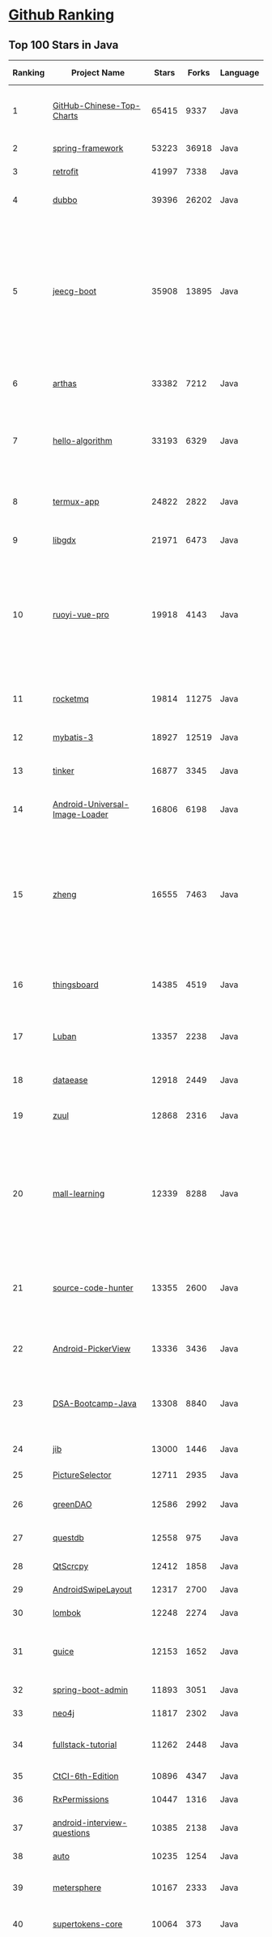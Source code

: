 [Github Ranking](../README.md)
==========

## Top 100 Stars in Java

| Ranking | Project Name | Stars | Forks | Language | Open Issues | Description | Last Commit |
| ------- | ------------ | ----- | ----- | -------- | ----------- | ----------- | ----------- |
| 1 | [GitHub-Chinese-Top-Charts](https://github.com/GrowingGit/GitHub-Chinese-Top-Charts) | 65415 | 9337 | Java | 120 | :cn: GitHub中文排行榜，各语言分设「软件 \| 资料」榜单，精准定位中文好项目。各取所需，高效学习。 | 2023-09-24T00:45:45Z |
| 2 | [spring-framework](https://github.com/spring-projects/spring-framework) | 53223 | 36918 | Java | 1002 | Spring Framework | 2023-09-23T12:58:32Z |
| 3 | [retrofit](https://github.com/square/retrofit) | 41997 | 7338 | Java | 154 | A type-safe HTTP client for Android and the JVM | 2023-09-23T12:01:43Z |
| 4 | [dubbo](https://github.com/apache/dubbo) | 39396 | 26202 | Java | 934 | The java implementation of Apache Dubbo. An RPC and microservice framework. | 2023-09-24T07:51:37Z |
| 5 | [jeecg-boot](https://github.com/jeecgboot/jeecg-boot) | 35908 | 13895 | Java | 36 | 🔥「企业级低代码平台」前后端分离架构SpringBoot 2.x，SpringCloud，Ant Design&Vue，Mybatis，Shiro，JWT。强大的代码生成器让前后端代码一键生成，无需写任何代码! 引领新的开发模式OnlineCoding->代码生成->手工MERGE，帮助Java项目解决70%重复工作，让开发更关注业务，既能快速提高效率，帮助公司节省成本，同时又不失灵活性。 | 2023-09-21T09:12:02Z |
| 6 | [arthas](https://github.com/alibaba/arthas) | 33382 | 7212 | Java | 231 | Alibaba Java Diagnostic Tool Arthas/Alibaba Java诊断利器Arthas | 2023-09-24T01:20:43Z |
| 7 | [hello-algorithm](https://github.com/geekxh/hello-algorithm) | 33193 | 6329 | Java | 7 | 🌍 针对小白的算法训练 \| 包括四部分：①.大厂面经 ②.力扣图解  ③.千本开源电子书 ④.百张技术思维导图（项目花了上百小时，希望可以点 star 支持，🌹感谢~）推荐免费ChatGPT使用网站 | 2023-06-13T04:13:17Z |
| 8 | [termux-app](https://github.com/termux/termux-app) | 24822 | 2822 | Java | 307 | Termux - a terminal emulator application for Android OS extendible by variety of packages. | 2023-09-11T07:42:15Z |
| 9 | [libgdx](https://github.com/libgdx/libgdx) | 21971 | 6473 | Java | 222 | Desktop/Android/HTML5/iOS Java game development framework | 2023-09-24T06:19:42Z |
| 10 | [ruoyi-vue-pro](https://github.com/YunaiV/ruoyi-vue-pro) | 19918 | 4143 | Java | 8 | 🔥 官方推荐 🔥 RuoYi-Vue 全新 Pro 版本，优化重构所有功能。基于 Spring Boot + MyBatis Plus + Vue & Element 实现的后台管理系统 + 微信小程序，支持 RBAC 动态权限、数据权限、SaaS 多租户、Flowable 工作流、三方登录、支付、短信、商城等功能。你的 ⭐️ Star ⭐️，是作者生发的动力！ | 2023-09-24T01:24:09Z |
| 11 | [rocketmq](https://github.com/apache/rocketmq) | 19814 | 11275 | Java | 366 | Apache RocketMQ is a cloud native messaging and streaming platform, making it simple to build event-driven applications. | 2023-09-24T06:46:48Z |
| 12 | [mybatis-3](https://github.com/mybatis/mybatis-3) | 18927 | 12519 | Java | 133 | MyBatis SQL mapper framework for Java | 2023-09-24T00:30:02Z |
| 13 | [tinker](https://github.com/Tencent/tinker) | 16877 | 3345 | Java | 494 | Tinker is a hot-fix solution library for Android, it supports dex, library and resources update without reinstall apk. | 2023-09-13T07:01:50Z |
| 14 | [Android-Universal-Image-Loader](https://github.com/nostra13/Android-Universal-Image-Loader) | 16806 | 6198 | Java | 449 | Powerful and flexible library for loading, caching and displaying images on Android. | 2022-01-17T09:48:53Z |
| 15 | [zheng](https://github.com/shuzheng/zheng) | 16555 | 7463 | Java | 36 | 基于Spring+SpringMVC+Mybatis分布式敏捷开发系统架构，提供整套公共微服务服务模块：集中权限管理（单点登录）、内容管理、支付中心、用户管理（支持第三方登录）、微信平台、存储系统、配置中心、日志分析、任务和通知等，支持服务治理、监控和追踪，努力为中小型企业打造全方位J2EE企业级开发解决方案。 | 2022-12-16T09:53:00Z |
| 16 | [thingsboard](https://github.com/thingsboard/thingsboard) | 14385 | 4519 | Java | 1341 | Open-source IoT Platform - Device management, data collection, processing and visualization. | 2023-09-21T15:49:30Z |
| 17 | [Luban](https://github.com/Curzibn/Luban) | 13357 | 2238 | Java | 146 | Luban(鲁班)—Image compression with efficiency very close to WeChat Moments/可能是最接近微信朋友圈的图片压缩算法 | 2021-11-06T13:32:29Z |
| 18 | [dataease](https://github.com/dataease/dataease) | 12918 | 2449 | Java | 152 | 人人可用的开源数据可视化分析工具。 | 2023-09-22T05:29:07Z |
| 19 | [zuul](https://github.com/Netflix/zuul) | 12868 | 2316 | Java | 241 | Zuul is a gateway service that provides dynamic routing, monitoring, resiliency, security, and more. | 2023-09-22T17:53:21Z |
| 20 | [mall-learning](https://github.com/macrozheng/mall-learning) | 12339 | 8288 | Java | 17 | mall学习教程，架构、业务、技术要点全方位解析。mall项目（50k+star）是一套电商系统，使用现阶段主流技术实现。涵盖了SpringBoot 2.3.0、MyBatis 3.4.6、Elasticsearch 7.6.2、RabbitMQ 3.7.15、Redis 5.0、MongoDB 4.2.5、Mysql5.7等技术，采用Docker容器化部署。 | 2023-09-19T06:13:50Z |
| 21 | [source-code-hunter](https://github.com/doocs/source-code-hunter) | 13355 | 2600 | Java | 8 | 😱 从源码层面，剖析挖掘互联网行业主流技术的底层实现原理，为广大开发者 “提升技术深度” 提供便利。目前开放 Spring 全家桶，Mybatis、Netty、Dubbo 框架，及 Redis、Tomcat 中间件等 | 2023-08-11T06:25:06Z |
| 22 | [Android-PickerView](https://github.com/Bigkoo/Android-PickerView) | 13336 | 3436 | Java | 414 | This is a picker view for android , support linkage effect, timepicker and optionspicker.（时间选择器、省市区三级联动） | 2022-12-30T03:36:03Z |
| 23 | [DSA-Bootcamp-Java](https://github.com/kunal-kushwaha/DSA-Bootcamp-Java) | 13308 | 8840 | Java | 102 | This repository consists of the code samples, assignments, and notes for the Java data structures & algorithms + interview preparation bootcamp of WeMakeDevs. | 2023-09-24T06:01:04Z |
| 24 | [jib](https://github.com/GoogleContainerTools/jib) | 13000 | 1446 | Java | 140 | 🏗 Build container images for your Java applications. | 2023-09-22T17:00:20Z |
| 25 | [PictureSelector](https://github.com/LuckSiege/PictureSelector) | 12711 | 2935 | Java | 384 | Picture Selector Library for Android or 图片选择器 | 2023-07-30T03:52:07Z |
| 26 | [greenDAO](https://github.com/greenrobot/greenDAO) | 12586 | 2992 | Java | 194 | greenDAO is a light & fast ORM solution for Android that maps objects to SQLite databases. | 2021-11-04T06:43:48Z |
| 27 | [questdb](https://github.com/questdb/questdb) | 12558 | 975 | Java | 371 | An open source time-series database for fast ingest and SQL queries | 2023-09-23T05:06:56Z |
| 28 | [QtScrcpy](https://github.com/barry-ran/QtScrcpy) | 12412 | 1858 | Java | 373 | Android real-time display control software | 2023-07-17T10:41:44Z |
| 29 | [AndroidSwipeLayout](https://github.com/daimajia/AndroidSwipeLayout) | 12317 | 2700 | Java | 356 | The Most Powerful Swipe Layout! | 2021-08-05T11:51:50Z |
| 30 | [lombok](https://github.com/projectlombok/lombok) | 12248 | 2274 | Java | 815 | Very spicy additions to the Java programming language. | 2023-09-24T02:01:25Z |
| 31 | [guice](https://github.com/google/guice) | 12153 | 1652 | Java | 305 | Guice (pronounced 'juice') is a lightweight dependency injection framework for Java 8 and above, brought to you by Google. | 2023-09-18T08:21:29Z |
| 32 | [spring-boot-admin](https://github.com/codecentric/spring-boot-admin) | 11893 | 3051 | Java | 23 | Admin UI for administration of spring boot applications | 2023-09-22T13:50:35Z |
| 33 | [neo4j](https://github.com/neo4j/neo4j) | 11817 | 2302 | Java | 311 | Graphs for Everyone | 2023-09-23T17:44:15Z |
| 34 | [fullstack-tutorial](https://github.com/frank-lam/fullstack-tutorial) | 11262 | 2448 | Java | 18 | 🚀 fullstack tutorial 2022，后台技术栈/架构师之路/全栈开发社区，春招/秋招/校招/面试 | 2022-12-02T03:33:19Z |
| 35 | [CtCI-6th-Edition](https://github.com/careercup/CtCI-6th-Edition) | 10896 | 4347 | Java | 48 | Cracking the Coding Interview 6th Ed. Solutions | 2023-07-09T18:44:02Z |
| 36 | [RxPermissions](https://github.com/tbruyelle/RxPermissions) | 10447 | 1316 | Java | 92 | Android runtime permissions powered by RxJava2 | 2022-05-11T09:47:47Z |
| 37 | [android-interview-questions](https://github.com/amitshekhariitbhu/android-interview-questions) | 10385 | 2138 | Java | 15 | Your Cheat Sheet For Android Interview - Android Interview Questions | 2023-09-12T06:58:08Z |
| 38 | [auto](https://github.com/google/auto) | 10235 | 1254 | Java | 67 | A collection of source code generators for Java. | 2023-09-23T18:48:11Z |
| 39 | [metersphere](https://github.com/metersphere/metersphere) | 10167 | 2333 | Java | 222 | MeterSphere 一站式开源持续测试平台，为软件质量保驾护航。搞测试，就选 MeterSphere！ | 2023-09-24T01:43:58Z |
| 40 | [supertokens-core](https://github.com/supertokens/supertokens-core) | 10064 | 373 | Java | 95 | Open source alternative to Auth0 / Firebase Auth / AWS Cognito  | 2023-09-21T05:18:31Z |
| 41 | [Activiti](https://github.com/Activiti/Activiti) | 9616 | 6941 | Java | 477 | Activiti is a light-weight workflow and Business Process Management (BPM) Platform targeted at business people, developers and system admins. Its core is a super-fast and rock-solid BPMN 2 process engine for Java. It's open-source and distributed under the Apache license. Activiti runs in any Java application, on a server, on a cluster or in the cloud. It integrates perfectly with Spring, it is extremely lightweight and based on simple concepts.  | 2023-09-22T21:26:32Z |
| 42 | [android-Ultra-Pull-To-Refresh](https://github.com/liaohuqiu/android-Ultra-Pull-To-Refresh) | 9607 | 2697 | Java | 150 | Ultra Pull to Refresh for Android. Support all the views. | 2023-05-28T15:12:24Z |
| 43 | [PocketHub](https://github.com/pockethub/PocketHub) | 9398 | 3525 | Java | 123 | PocketHub Android App | 2023-06-06T08:03:11Z |
| 44 | [MaterialDesignLibrary](https://github.com/navasmdc/MaterialDesignLibrary) | 9023 | 2279 | Java | 210 | This is a library with components of Android L to you use in android 2.2 | 2023-05-28T17:32:11Z |
| 45 | [feign](https://github.com/OpenFeign/feign) | 9018 | 1888 | Java | 184 | Feign makes writing java http clients easier | 2023-09-22T06:46:19Z |
| 46 | [VirtualAPK](https://github.com/didi/VirtualAPK) | 8897 | 1534 | Java | 111 | A powerful and lightweight plugin framework for Android | 2023-07-13T22:06:36Z |
| 47 | [android-gpuimage](https://github.com/cats-oss/android-gpuimage) | 8763 | 2283 | Java | 327 | Android filters based on OpenGL (idea from GPUImage for iOS) | 2022-08-03T16:07:30Z |
| 48 | [awesome-java-leetcode](https://github.com/Blankj/awesome-java-leetcode) | 8594 | 1771 | Java | 5 | :crown: LeetCode of algorithms with java solution(updating). | 2020-12-10T15:20:21Z |
| 49 | [Jetpack-MVVM-Best-Practice](https://github.com/KunMinX/Jetpack-MVVM-Best-Practice) | 8464 | 1576 | Java | 1 | 难得一见 Jetpack MVVM 最佳实践！在 "以简驭繁" 代码中，对 "视图控制器" 乃至 "标准化开发模式" 形成正确、深入理解！ | 2023-09-20T21:55:15Z |
| 50 | [Signal-Server](https://github.com/signalapp/Signal-Server) | 8451 | 2032 | Java | 0 | Server supporting the Signal Private Messenger applications on Android, Desktop, and iOS | 2023-09-19T17:54:13Z |
| 51 | [dropwizard](https://github.com/dropwizard/dropwizard) | 8429 | 3465 | Java | 11 | A damn simple library for building production-ready RESTful web services. | 2023-09-24T00:54:48Z |
| 52 | [spider-flow](https://github.com/ssssssss-team/spider-flow) | 8387 | 1609 | Java | 9 | 新一代爬虫平台，以图形化方式定义爬虫流程，不写代码即可完成爬虫。 | 2023-06-14T22:27:23Z |
| 53 | [epoxy](https://github.com/airbnb/epoxy) | 8354 | 730 | Java | 288 | Epoxy is an Android library for building complex screens in a RecyclerView | 2023-05-25T09:33:07Z |
| 54 | [react-native-image-picker](https://github.com/react-native-image-picker/react-native-image-picker) | 8163 | 2043 | Java | 216 | :sunrise_over_mountains: A React Native module that allows you to use native UI to select media from the device library or directly from the camera. | 2023-09-20T14:37:02Z |
| 55 | [aws-doc-sdk-examples](https://github.com/awsdocs/aws-doc-sdk-examples) | 8125 | 5272 | Java | 245 | Welcome to the AWS Code Examples Repository.  This repo contains code examples used in the AWS documentation, AWS SDK Developer Guides, and more. For more information, see the Readme.md file below. | 2023-09-22T21:15:13Z |
| 56 | [LitePal](https://github.com/guolindev/LitePal) | 8015 | 1593 | Java | 87 | An Android library that makes developers use SQLite database extremely easy. | 2022-08-19T08:29:56Z |
| 57 | [Paper](https://github.com/PaperMC/Paper) | 7994 | 1989 | Java | 257 | The most widely used, high performance Minecraft server that aims to fix gameplay and mechanics inconsistencies | 2023-09-24T08:26:24Z |
| 58 | [HomeMirror](https://github.com/HannahMitt/HomeMirror) | 7881 | 689 | Java | 32 | Android application powering the mirror in my house | 2023-05-28T16:33:49Z |
| 59 | [metrics](https://github.com/dropwizard/metrics) | 7759 | 1819 | Java | 4 | :chart_with_upwards_trend: Capturing JVM- and application-level metrics. So you know what's going on. | 2023-09-24T01:21:44Z |
| 60 | [RxLifecycle](https://github.com/trello/RxLifecycle) | 7718 | 652 | Java | 3 | Lifecycle handling APIs for Android apps using RxJava | 2023-03-23T15:41:20Z |
| 61 | [hbase](https://github.com/apache/hbase) | 4974 | 3254 | Java | 0 | Apache HBase | 2023-09-24T08:19:40Z |
| 62 | [android-zxingLibrary](https://github.com/yipianfengye/android-zxingLibrary) | 4973 | 1049 | Java | 201 | 几行代码快速集成二维码扫描功能 | 2021-08-20T19:07:06Z |
| 63 | [GravitySnapHelper](https://github.com/rubensousa/GravitySnapHelper) | 4970 | 626 | Java | 6 | A SnapHelper that snaps a RecyclerView to an edge. | 2022-01-24T11:27:08Z |
| 64 | [springboot-guide](https://github.com/CodingDocs/springboot-guide) | 4930 | 1382 | Java | 11 | SpringBoot2.0+从入门到实战！ | 2023-05-28T15:09:17Z |
| 65 | [pinot](https://github.com/apache/pinot) | 4802 | 1169 | Java | 1170 | Apache Pinot - A realtime distributed OLAP datastore | 2023-09-24T01:24:19Z |
| 66 | [kafdrop](https://github.com/obsidiandynamics/kafdrop) | 4789 | 741 | Java | 3 | Kafka Web UI | 2023-09-21T19:00:13Z |
| 67 | [spring-cloud-netflix](https://github.com/spring-cloud/spring-cloud-netflix) | 4781 | 2430 | Java | 79 | Integration with Netflix OSS components | 2023-09-22T19:54:08Z |
| 68 | [baseAdapter](https://github.com/hongyangAndroid/baseAdapter) | 4715 | 1199 | Java | 108 | Android 万能的Adapter for ListView,RecyclerView,GridView等，支持多种Item类型的情况。 | 2021-10-13T10:21:40Z |
| 69 | [android-tips-tricks](https://github.com/nisrulz/android-tips-tricks) | 4686 | 591 | Java | 2 | :ballot_box_with_check: [Cheatsheet] Tips and tricks for Android Development | 2023-09-12T07:15:28Z |
| 70 | [reactive-streams-jvm](https://github.com/reactive-streams/reactive-streams-jvm) | 4684 | 514 | Java | 17 | Reactive Streams Specification for the JVM | 2023-09-15T05:12:49Z |
| 71 | [cglib](https://github.com/cglib/cglib) | 4665 | 887 | Java | 70 | cglib - Byte Code Generation Library is high level API to generate and transform Java byte code. It is used by AOP, testing, data access frameworks to generate dynamic proxy objects and intercept field access. | 2023-05-28T17:31:45Z |
| 72 | [MaterialDateTimePicker](https://github.com/wdullaer/MaterialDateTimePicker) | 4660 | 966 | Java | 83 | Pick a date or time on Android in style | 2022-08-23T14:10:14Z |
| 73 | [orientdb](https://github.com/orientechnologies/orientdb) | 4634 | 882 | Java | 269 | OrientDB is the most versatile DBMS supporting Graph, Document, Reactive, Full-Text and Geospatial models in one Multi-Model product. OrientDB can run distributed (Multi-Master), supports SQL, ACID Transactions, Full-Text indexing and Reactive Queries. | 2023-09-21T12:01:24Z |
| 74 | [dddsample-core](https://github.com/citerus/dddsample-core) | 4622 | 1401 | Java | 10 | This is the new home of the original DDD Sample app (previously hosted at sf.net)..  | 2023-08-24T19:05:53Z |
| 75 | [PLDroidPlayer](https://github.com/pili-engineering/PLDroidPlayer) | 4564 | 973 | Java | 364 | PLDroidPlayer 是七牛推出的一款免费的适用于 Android 平台的播放器 SDK，采用全自研的跨平台播放内核，拥有丰富的功能和优异的性能，可高度定制化和二次开发。 | 2022-11-25T10:24:28Z |
| 76 | [JGrowing](https://github.com/javagrowing/JGrowing) | 4510 | 954 | Java | 17 | Java is Growing up but not only Java。Java成长路线，但学到不仅仅是Java。 | 2020-10-13T13:45:13Z |
| 77 | [android-times-square](https://github.com/square/android-times-square) | 4440 | 1201 | Java | 23 | Standalone Android widget for picking a single date from a calendar view. | 2023-05-28T01:46:37Z |
| 78 | [JustTrustMe](https://github.com/Fuzion24/JustTrustMe) | 4345 | 755 | Java | 21 | An xposed module that disables SSL certificate checking for the purposes of auditing an app with cert pinning | 2022-06-06T09:50:18Z |
| 79 | [traccar](https://github.com/traccar/traccar) | 4323 | 2368 | Java | 379 | Traccar GPS Tracking System | 2023-09-23T01:43:04Z |
| 80 | [BGARefreshLayout-Android](https://github.com/bingoogolapple/BGARefreshLayout-Android) | 4299 | 1018 | Java | 95 | 多种下拉刷新效果、上拉加载更多、可配置自定义头部广告位 | 2023-05-28T16:34:15Z |
| 81 | [graphql-java](https://github.com/graphql-java/graphql-java) | 5931 | 1117 | Java | 60 | GraphQL Java implementation | 2023-09-21T22:26:45Z |
| 82 | [AndroidProject](https://github.com/getActivity/AndroidProject) | 5875 | 1261 | Java | 2 | Android 技术中台，但愿人长久，搬砖不再有 | 2022-09-10T10:55:13Z |
| 83 | [springfox](https://github.com/springfox/springfox) | 5851 | 1539 | Java | 243 | Automated JSON API documentation for API's built with Spring | 2023-07-31T17:28:02Z |
| 84 | [wiremock](https://github.com/wiremock/wiremock) | 5725 | 1350 | Java | 308 | A tool for mocking HTTP services | 2023-09-22T04:18:10Z |
| 85 | [circular-progress-button](https://github.com/dmytrodanylyk/circular-progress-button) | 5687 | 1197 | Java | 0 | Android Circular Progress Button | 2023-09-11T04:43:59Z |
| 86 | [FastHub](https://github.com/k0shk0sh/FastHub) | 5681 | 1027 | Java | 334 | FastHub the ultimate GitHub client for Android. | 2022-09-12T13:15:21Z |
| 87 | [aurora-imui](https://github.com/jpush/aurora-imui) | 5663 | 1009 | Java | 118 | General IM UI components. Android/iOS/RectNative ready.  通用 IM 聊天 UI 组件，已经同时支持 Android/iOS/RN。 | 2022-12-30T04:04:35Z |
| 88 | [AndroidImageSlider](https://github.com/daimajia/AndroidImageSlider) | 5643 | 1684 | Java | 291 | An amazing and convenient Android image slider. | 2020-10-01T16:41:17Z |
| 89 | [ShowcaseView](https://github.com/amlcurran/ShowcaseView) | 5599 | 1304 | Java | 83 | [Archived] Highlight the best bits of your app to users quickly, simply, and cool...ly | 2018-02-01T16:31:39Z |
| 90 | [HMCL](https://github.com/huanghongxun/HMCL) | 5565 | 582 | Java | 160 | A Minecraft Launcher which is multi-functional, cross-platform and popular | 2023-09-24T06:44:11Z |
| 91 | [react-native-splash-screen](https://github.com/crazycodeboy/react-native-splash-screen) | 5486 | 1073 | Java | 339 | A splash screen for react-native, hide when application loaded ,it works on iOS and Android. | 2023-05-28T16:33:10Z |
| 92 | [gephi](https://github.com/gephi/gephi) | 5445 | 1564 | Java | 452 | Gephi - The Open Graph Viz Platform | 2023-09-21T11:05:13Z |
| 93 | [java-jwt](https://github.com/auth0/java-jwt) | 5418 | 926 | Java | 3 | Java implementation of JSON Web Token (JWT) | 2023-09-18T14:18:09Z |
| 94 | [SoloPi](https://github.com/alipay/SoloPi) | 5364 | 1105 | Java | 124 | SoloPi 自动化测试工具 | 2022-08-05T11:25:14Z |
| 95 | [cw-omnibus](https://github.com/commonsguy/cw-omnibus) | 5319 | 3838 | Java | 0 | Source code to omnibus edition of _The Busy Coder's Guide to Android Development_ | 2019-02-09T23:04:17Z |
| 96 | [Android-ZBLibrary](https://github.com/TommyLemon/Android-ZBLibrary) | 5312 | 1372 | Java | 11 | 🔥 Android MVP 快速开发框架，做国内 「示例最全面」「注释最详细」「使用最简单」「代码最严谨」的 Android 开源 UI 框架。                🔥 An Android MVP Framework with many demos, detailed documents, simple usages and strict codes. | 2023-08-09T03:44:37Z |
| 97 | [android-advancedrecyclerview](https://github.com/h6ah4i/android-advancedrecyclerview) | 5277 | 882 | Java | 194 | RecyclerView extension library which provides advanced features. (ex. Google's Inbox app like swiping, Play Music app like drag and drop sorting) | 2023-08-21T04:59:46Z |
| 98 | [twoway-view](https://github.com/lucasr/twoway-view) | 5239 | 1042 | Java | 149 | [DEPRECATED] RecyclerView made simple | 2017-03-20T14:42:55Z |
| 99 | [Side-Menu.Android](https://github.com/Yalantis/Side-Menu.Android) | 5220 | 1527 | Java | 17 | Side menu with some categories to choose. | 2020-08-08T20:17:09Z |
| 100 | [joda-time](https://github.com/JodaOrg/joda-time) | 4938 | 982 | Java | 25 | Joda-Time is the widely used replacement for the Java date and time classes prior to Java SE 8. | 2023-09-18T02:23:18Z |

